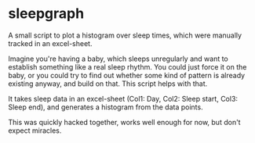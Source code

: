 # sleepgraph
A small script to plot a histogram over sleep times, which were manually tracked in an excel-sheet.

Imagine you're having a baby, which sleeps unregularly and want to establish something like a real sleep rhythm. You could just force it on the baby, or you could try to find out whether some kind of pattern is already existing anyway, and build on that. This script helps with that.

It takes sleep data in an excel-sheet (Col1: Day, Col2: Sleep start, Col3: Sleep end), and generates a histogram from the data points.

This was quickly hacked together, works well enough for now, but don't expect miracles.